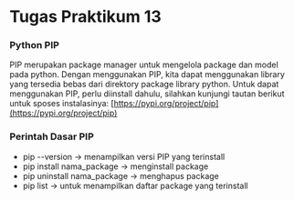 # Tugas Praktikum 13

### Python PIP
PIP merupakan package manager untuk mengelola package dan model pada python. Dengan menggunakan PIP, kita dapat menggunakan library yang tersedia bebas dari direktory package library python. Untuk dapat menggunakan PIP, perlu diinstall dahulu, silahkan kunjungi tautan berikut untuk sposes instalasinya:
[https://pypi.org/project/pip](https://pypi.org/project/pip)

### Perintah Dasar PIP
* pip --version -> menampilkan versi PIP yang terinstall
* pip install nama_package -> menginstall package
* pip uninstall nama_package -> menghapus package
* pip list -> untuk menampilkan daftar package yang terinstall